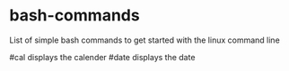 # bash-commands
List of simple bash commands to get started with the linux command line

#cal
displays the calender
#date
displays the date